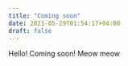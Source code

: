 ```yaml
---
title: "Coming soon"
date: 2021-05-29T01:54:17+04:00
draft: false
---
```


Hello! Coming soon!
Meow meow
